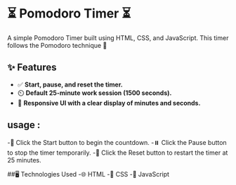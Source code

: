 # ⏳ Pomodoro Timer ⏳

A simple Pomodoro Timer built using HTML, CSS, and JavaScript. This timer follows the Pomodoro technique 🍅

## ✨ Features
- ✅ **Start, pause, and reset the timer.**  
- ⏲️ **Default 25-minute work session (1500 seconds).**  
- 📱 **Responsive UI with a clear display of minutes and seconds.**  


## usage :
-🎯 Click the Start button to begin the countdown.
-⏸️ Click the Pause button to stop the timer temporarily.
-🔄 Click the Reset button to restart the timer at 25 minutes.

##🖥️ Technologies Used
-🌐 HTML
-🎨 CSS
-📜 JavaScript
